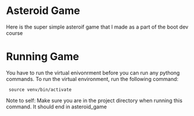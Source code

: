 # Asteroid Game
Here is the super simple asteroif game that I made as a part of the boot dev course

# Running Game
You have to run the virtual enivonrment before you can run any pythong commands.
To run the virtual environment, run the following command:
```
 source venv/bin/activate
 ```
 Note to self: Make sure you are in the project directory when running this command. It should end in asteroid_game

